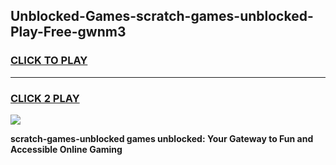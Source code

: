 
## Unblocked-Games-scratch-games-unblocked-Play-Free-gwnm3
<h3>
<a href="https://premium76.site?title=scratch-games-unblocked&ref=19M">CLICK TO PLAY</a></h3>
<hr>

<h3>
<a href="https://premium76.site?title=scratch-games-unblocked&ref=19M">CLICK 2 PLAY</a>
  
</h3>

<a href="https://premium76.site?title=scratch-games-unblocked&ref=19M"><img src="https://clearcache.store/games.png"></a>


**scratch-games-unblocked games unblocked: Your Gateway to Fun and Accessible Online Gaming**
